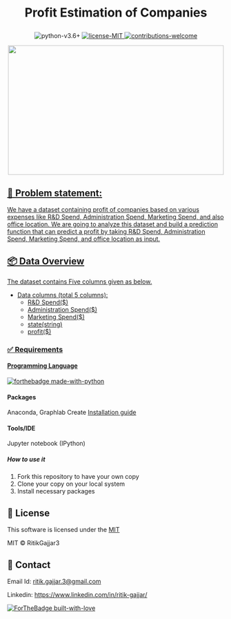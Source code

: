 # <p align="center">Profit Estimation of Companies</p>

<p align="center">
    <img src="https://img.shields.io/badge/python-v3.6+-blue.svg"
         alt="python-v3.6+">
    <a href="https://github.com/RitikGajjar3/Profit-Estimation-of-Companies-Notebook/blob/master/LICENSE">
    <img src="https://img.shields.io/badge/license-MIT-green.svg"
         alt="license-MIT">
    <img src="https://img.shields.io/badge/contributions-welcome-orange.svg"
         alt="contributions-welcome">
</p>

<p align="center">
  <img width="500" height="300" src="https://1s4j2bpf2fh1jsx9w48bv3i1-wpengine.netdna-ssl.com/wp-content/uploads/2017/06/increase-profits-amazon.gif">
</p>

<h2>📘 Problem statement:</h2>
We have a dataset containing profit of companies based on various expenses like R&amp;D Spend, Administration Spend, Marketing Spend, and also office location. We are going to analyze this dataset and build a prediction function that can predict a profit by taking R&amp;D Spend,  Administration Spend, Marketing Spend, and office location as input.


<h2>📦 Data Overview</h2>
The dataset contains Five columns given as below.

- Data columns (total 5 columns):  
    - R&D Spend($)
    - Administration Spend($)
    - Marketing Spend($)
    - state(string)
    - profit($)

### ✅  Requirements

#### Programming Language
[![forthebadge made-with-python](http://ForTheBadge.com/images/badges/made-with-python.svg)](https://www.python.org/)

#### Packages
Anaconda, Graphlab Create [Installation guide](https://turi.com/learn/coursera/)

#### Tools/IDE 
Jupyter notebook (IPython)

##### How to use it
1. Fork this repository to have your own copy
2. Clone your copy on your local system
3. Install necessary packages

## 📜 License

This software is licensed under the [MIT](https://github.com/RitikGajjar3/Used-BMW-cars-Price-Prediction/blob/master/LICENSE)

MIT © RitikGajjar3

## 🤝 Contact

Email Id: ritik.gajjar.3@gmail.com

Linkedin: https://www.linkedin.com/in/ritik-gajjar/

[![ForTheBadge built-with-love](http://ForTheBadge.com/images/badges/built-with-love.svg)](https://github.com/RitikGajjar3)
